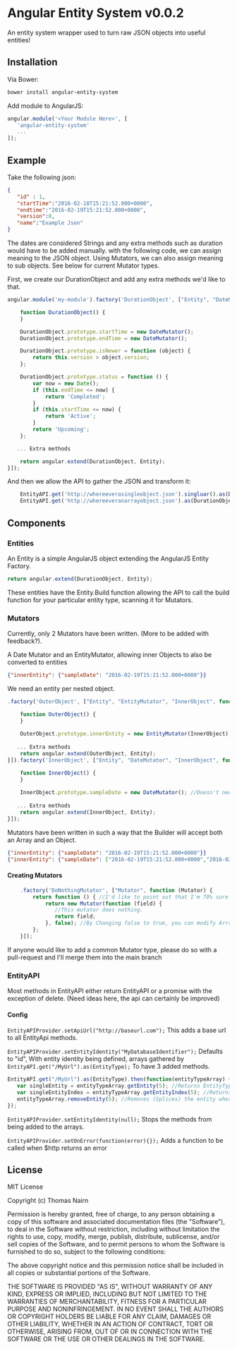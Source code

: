 # Angular Entity System v0.0.2

An entity system wrapper used to turn raw JSON objects into useful entities!

## Installation

Via Bower: 
```bash
bower install angular-entity-system
```

Add module to AngularJS:
```javascript
angular.module('<Your Module Here>', [
   'angular-entity-system'
   ...
]);
```

## Example

Take the following json:
```json
{
   "id" : 1,
   "startTime":"2016-02-18T15:21:52.000+0000",
   "endtime":"2016-02-19T15:21:52.000+0000",
   "version":0,
   "name":"Example Json"
}
```

The dates are considered Strings and any extra methods such as duration would have to be added manually. with the following code,
we can assign meaning to the JSON object. Using Mutators, we can also assign meaning to sub objects. See below for current Mutator types.

First, we create our DurationObject and add any extra methods we'd like to that.

```javascript
angular.module('my-module').factory('DurationObject', ["Entity", "DateMutator", function (Entity, DateMutator) {

    function DurationObject() {
    }

    DurationObject.prototype.startTime = new DateMutator();
    DurationObject.prototype.endTime = new DateMutator();

    DurationObject.prototype.isNewer = function (object) {
        return this.version > object.version;
    };

    DurationObject.prototype.status = function () {
        var now = new Date();
        if (this.endTime <= now) {
            return 'Completed';
        }
        if (this.startTime <= now) {
            return 'Active';
        }
        return 'Upcoming';
    };

   ... Extra methods

    return angular.extend(DurationObject, Entity);
}]);
```

And then we allow the API to gather the JSON and transform it:
```javascript
    EntityAPI.get('http://whereeverasingleobject.json').singluar().as(DurationObject); // Returns a single DurationObject
    EntityAPI.get('http://whereeveranarrayobject.json').as(DurationObject); // Returns an array of DurationObjects
```

## Components

### Entities

An Entity is a simple AngularJS object extending the AngularJS Entity Factory.
```javascript
return angular.extend(DurationObject, Entity);
```
These entities have the Entity.Build function allowing the API to call the build function for your particular entity type, scanning it for Mutators.

### Mutators

Currently, only 2 Mutators have been written. (More to be added with feedback?).

A Date Mutator and an EntityMutator, allowing inner Objects to also be converted to entities

```json
{"innerEntity": {"sampleDate": "2016-02-19T15:21:52.000+0000"}}
```
We need an entity per nested object.
```javascript
.factory('OuterObject', ["Entity", "EntityMutator", "InnerObject", function (Entity, EntityMutator, InnerObject) {

    function OuterObject() {
    }
    
    OuterObject.prototype.innerEntity = new EntityMutator(InnerObject);
    
   ... Extra methods
    return angular.extend(OuterObject, Entity);
}]).factory('InnerObject', ["Entity", "DateMutator", "InnerObject", function (Entity, DateMutator, InnerObject) {

    function InnerObject() {
    }
    
    InnerObject.prototype.sampleDate = new DateMutator(); //Doesn't need a 'new' unless the mutator has a state
    
   ... Extra methods
    return angular.extend(InnerObject, Entity);
}]);
```
Mutators have been written in such a way that the Builder will accept both an Array and an Object.
```json
{"innerEntity": {"sampleDate": "2016-02-19T15:21:52.000+0000"}}
{"innerEntity": {"sampleDate": ["2016-02-19T15:21:52.000+0000","2016-02-19T15:21:52.000+0000"]}}
```
#### Creating Mutators

```javascript
    .factory('DoNothingMutator', ["Mutator", function (Mutator) {
        return function () { //I'd like to point out that I'm 70% sure that I have too many functions here
            return new Mutator(function (field) {
               //This mutator does nothing.
               return field;
            }, false); //By Changing false to true, you can modify Arrays, rather than the objects in the array itself (If you want to add methods to the arrays)
        };
    }]);
```

If anyone would like to add a common Mutator type, please do so with a pull-request and I'll merge them into the main branch


### EntityAPI

   Most methods in EntityAPI either return EntityAPI or a promise with the exception of delete. 
   (Need ideas here, the api can certainly be improved)
   
#### Config
   
   `EntityAPIProvider.setApiUrl("http://baseurl.com");` 
   This adds a base url to all EntityApi methods.

   `EntityAPIProvider.setEntityIdentity("MyDatabaseIdentifier");` 
   Defaults to "id", With entity identity being defined, arrays gathered by `EntityAPI.get("/MyUrl").as(EntityType);` 
   To have 3 added methods. 
   ```javascript
   EntityAPI.get("/MyUrl").as(EntityType).then(function(entityTypeArray) {
      var singleEntity = entityTypeArray.getEntity(5); //Returns EntityType where (entityTypeArray[index].<entityIdentity> == 5)
      var singleEntityIndex = entityTypeArray.getEntityIndex(5); //Returns index where (entityTypeArray[index].<entityIdentity> == 5)
      entityTypeArray.removeEntity(5); //Removes (Splices) the entity where entityIdentity == 5 
   });
   ```
   `EntityAPIProvider.setEntityIdentity(null);` Stops the methods from being added to the arrays.
   
   `EntityAPIProvider.setOnError(function(error){});`
   Adds a function to be called when $http returns an error
   
## License

MIT License

Copyright (c) Thomas Nairn

Permission is hereby granted, free of charge, to any person obtaining a copy of this software and associated documentation files (the "Software"), to deal in the Software without restriction, including without limitation the rights to use, copy, modify, merge, publish, distribute, sublicense, and/or sell copies of the Software, and to permit persons to whom the Software is furnished to do so, subject to the following conditions:

The above copyright notice and this permission notice shall be included in all copies or substantial portions of the Software.

THE SOFTWARE IS PROVIDED "AS IS", WITHOUT WARRANTY OF ANY KIND, EXPRESS OR IMPLIED, INCLUDING BUT NOT LIMITED TO THE WARRANTIES OF MERCHANTABILITY, FITNESS FOR A PARTICULAR PURPOSE AND NONINFRINGEMENT. IN NO EVENT SHALL THE AUTHORS OR COPYRIGHT HOLDERS BE LIABLE FOR ANY CLAIM, DAMAGES OR OTHER LIABILITY, WHETHER IN AN ACTION OF CONTRACT, TORT OR OTHERWISE, ARISING FROM, OUT OF OR IN CONNECTION WITH THE SOFTWARE OR THE USE OR OTHER DEALINGS IN THE SOFTWARE.
